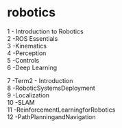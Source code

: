 # robotics

1 - Introduction​ ​to​ ​Robotics <br>
2 -​ROS​ ​Essentials <br>
3 -​Kinematics <br>
4 -​Perception <br>
5 -​Controls <br>
6 -​Deep​ ​Learning <br>

7 -​Term​2 - Introduction <br>
8 -​Robotic​Systems​Deployment <br>
9 -​Localization <br>
10 -​SLAM <br>
11 -​Reinforcement​Learning​for​Robotics <br>
12 -​Path​Planning​and​Navigation